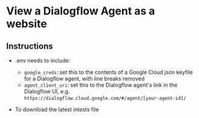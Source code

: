 # View a Dialogflow Agent as a website

## Instructions

* .env needs to include:
  * `google_creds`: set this to the contents of a Google Cloud json keyfile for a Dialogflow agent, with line breaks removed
  * `agent_client_uri`: set this to the Dialogflow agent's link in the Dialogflow UI, e.g. `https://dialogflow.cloud.google.com/#/agent/[your-agent-id]/`

* To download the latest intests file